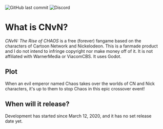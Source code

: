 <img alt="GitHub last commit" src="https://img.shields.io/github/last-commit/captainnintendo/CNvN?logo=github&style=for-the-badge"> <img alt="Discord" src="https://img.shields.io/discord/725118938597294151?color=5865F2&label=discord&logo=discord&logoColor=white&style=for-the-badge"> 



# What is CNvN?
*CNvN: The Rise of CHAOS* is a free (forever) fangame based on the characters of Cartoon Network and Nickelodeon.
This is a fanmade product and I do not intend to infringe copyright nor make money off of it. It is not affiliated with WarnerMedia or ViacomCBS. It uses Godot.

## Plot
When an evil emperor named Chaos takes over the worlds of CN and Nick characters, it's up to them to stop Chaos in this epic crossover event!

## When will it release?
Development has started since March 12, 2020, and it has no set release date yet.
